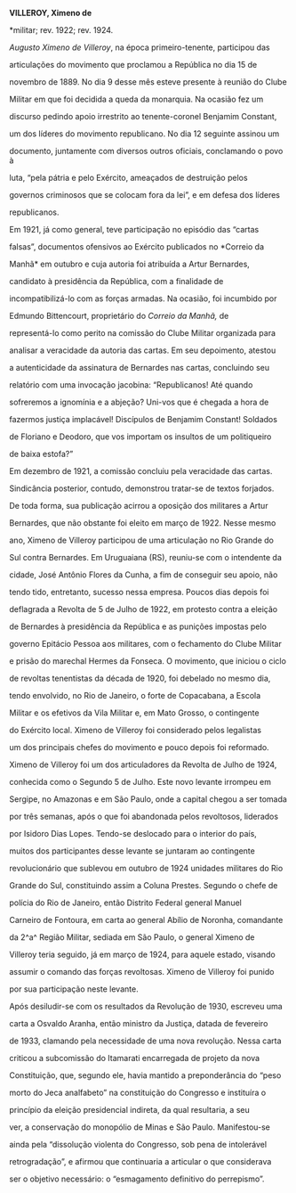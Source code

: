 **VILLEROY, Ximeno de**



\*militar; rev. 1922; rev. 1924.



*Augusto Ximeno de Villeroy*, na época primeiro-tenente, participou das

articulações do movimento que proclamou a República no dia 15 de

novembro de 1889. No dia 9 desse mês esteve presente à reunião do Clube

Militar em que foi decidida a queda da monarquia. Na ocasião fez um

discurso pedindo apoio irrestrito ao tenente-coronel Benjamim Constant,

um dos líderes do movimento republicano. No dia 12 seguinte assinou um

documento, juntamente com diversos outros oficiais, conclamando o povo à

luta, “pela pátria e pelo Exército, ameaçados de destruição pelos

governos criminosos que se colocam fora da lei”, e em defesa dos líderes

republicanos.



Em 1921, já como general, teve participação no episódio das “cartas

falsas”, documentos ofensivos ao Exército publicados no *Correio da

Manhã* em outubro e cuja autoria foi atribuída a Artur Bernardes,

candidato à presidência da República, com a finalidade de

incompatibilizá-lo com as forças armadas. Na ocasião, foi incumbido por

Edmundo Bittencourt, proprietário do *Correio da Manhã,* de

representá-lo como perito na comissão do Clube Militar organizada para

analisar a veracidade da autoria das cartas. Em seu depoimento, atestou

a autenticidade da assinatura de Bernardes nas cartas, concluindo seu

relatório com uma invocação jacobina: “Republicanos! Até quando

sofreremos a ignomínia e a abjeção? Uni-vos que é chegada a hora de

fazermos justiça implacável! Discípulos de Benjamim Constant! Soldados

de Floriano e Deodoro, que vos importam os insultos de um politiqueiro

de baixa estofa?”



Em dezembro de 1921, a comissão concluiu pela veracidade das cartas.

Sindicância posterior, contudo, demonstrou tratar-se de textos forjados.

De toda forma, sua publicação acirrou a oposição dos militares a Artur

Bernardes, que não obstante foi eleito em março de 1922. Nesse mesmo

ano, Ximeno de Villeroy participou de uma articulação no Rio Grande do

Sul contra Bernardes. Em Uruguaiana (RS), reuniu-se com o intendente da

cidade, José Antônio Flores da Cunha, a fim de conseguir seu apoio, não

tendo tido, entretanto, sucesso nessa empresa. Poucos dias depois foi

deflagrada a Revolta de 5 de Julho de 1922, em protesto contra a eleição

de Bernardes à presidência da República e as punições impostas pelo

governo Epitácio Pessoa aos militares, com o fechamento do Clube Militar

e prisão do marechal Hermes da Fonseca. O movimento, que iniciou o ciclo

de revoltas tenentistas da década de 1920, foi debelado no mesmo dia,

tendo envolvido, no Rio de Janeiro, o forte de Copacabana, a Escola

Militar e os efetivos da Vila Militar e, em Mato Grosso, o contingente

do Exército local. Ximeno de Villeroy foi considerado pelos legalistas

um dos principais chefes do movimento e pouco depois foi reformado.



Ximeno de Villeroy foi um dos articuladores da Revolta de Julho de 1924,

conhecida como o Segundo 5 de Julho. Este novo levante irrompeu em

Sergipe, no Amazonas e em São Paulo, onde a capital chegou a ser tomada

por três semanas, após o que foi abandonada pelos revoltosos, liderados

por Isidoro Dias Lopes. Tendo-se deslocado para o interior do país,

muitos dos participantes desse levante se juntaram ao contingente

revolucionário que sublevou em outubro de 1924 unidades militares do Rio

Grande do Sul, constituindo assim a Coluna Prestes. Segundo o chefe de

polícia do Rio de Janeiro, então Distrito Federal general Manuel

Carneiro de Fontoura, em carta ao general Abílio de Noronha, comandante

da 2^a^ Região Militar, sediada em São Paulo, o general Ximeno de

Villeroy teria seguido, já em março de 1924, para aquele estado, visando

assumir o comando das forças revoltosas. Ximeno de Villeroy foi punido

por sua participação neste levante.



Após desiludir-se com os resultados da Revolução de 1930, escreveu uma

carta a Osvaldo Aranha, então ministro da Justiça, datada de fevereiro

de 1933, clamando pela necessidade de uma nova revolução. Nessa carta

criticou a subcomissão do Itamarati encarregada de projeto da nova

Constituição, que, segundo ele, havia mantido a preponderância do “peso

morto do Jeca analfabeto” na constituição do Congresso e instituíra o

princípio da eleição presidencial indireta, da qual resultaria, a seu

ver, a conservação do monopólio de Minas e São Paulo. Manifestou-se

ainda pela “dissolução violenta do Congresso, sob pena de intolerável

retrogradação”, e afirmou que continuaria a articular o que considerava

ser o objetivo necessário: o “esmagamento definitivo do perrepismo”.



